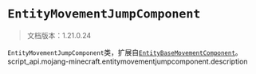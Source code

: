 # `EntityMovementJumpComponent`

> 文档版本：1.21.0.24

`EntityMovementJumpComponent`类，扩展自[`EntityBaseMovementComponent`](./entitybasemovementcomponent.md)。script_api.mojang-minecraft.entitymovementjumpcomponent.description
